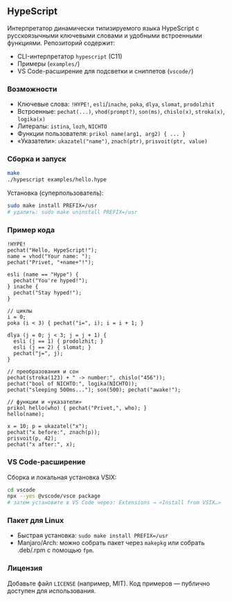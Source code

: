 ## HypeScript

Интерпретатор динамически типизируемого языка HypeScript с русскоязычными ключевыми словами и удобными встроенными функциями. Репозиторий содержит:
- CLI-интерпретатор `hypescript` (C11)
- Примеры (`examples/`)
- VS Code-расширение для подсветки и сниппетов (`vscode/`)

### Возможности
- Ключевые слова: `!HYPE!`, `esli`/`inache`, `poka`, `dlya`, `slomat`, `prodolzhit`
- Встроенные: `pechat(...)`, `vhod(prompt?)`, `son(ms)`, `chislo(x)`, `stroka(x)`, `logika(x)`
- Литералы: `istina`, `lozh`, `NICHTO`
- Функции пользователя: `prikol name(arg1, arg2) { ... }`
- «Указатели»: `ukazatel("name")`, `znach(ptr)`, `prisvoit(ptr, value)`

### Сборка и запуск
```bash
make
./hypescript examples/hello.hype
```
Установка (суперпользователь):
```bash
sudo make install PREFIX=/usr
# удалить: sudo make uninstall PREFIX=/usr
```

### Пример кода
```hype
!HYPE!
pechat("Hello, HypeScript!");
name = vhod("Your name: ");
pechat("Privet, "+name+"!");

esli (name == "Hype") {
  pechat("You're hyped!");
} inache {
  pechat("Stay hyped!");
}

// циклы
i = 0;
poka (i < 3) { pechat("i=", i); i = i + 1; }

dlya (j = 0; j < 3; j = j + 1) {
  esli (j == 1) { prodolzhit; }
  esli (j == 2) { slomat; }
  pechat("j=", j);
}

// преобразования и сон
pechat(stroka(123) + " -> number:", chislo("456"));
pechat("bool of NICHTO:", logika(NICHTO));
pechat("sleeping 500ms..."); son(500); pechat("awake!");

// функции и «указатели»
prikol hello(who) { pechat("Privet,", who); }
hello(name);

x = 10; p = ukazatel("x");
pechat("x before:", znach(p));
prisvoit(p, 42);
pechat("x after:", x);
```

### VS Code-расширение
Сборка и локальная установка VSIX:
```bash
cd vscode
npx --yes @vscode/vsce package
# затем установите в VS Code через: Extensions → «Install from VSIX…»
```

### Пакет для Linux
- Быстрая установка: `sudo make install PREFIX=/usr`
- Manjaro/Arch: можно собрать пакет через `makepkg` или собрать .deb/.rpm с помощью `fpm`.

### Лицензия
Добавьте файл `LICENSE` (например, MIT). Код примеров — публично доступен для использования.
